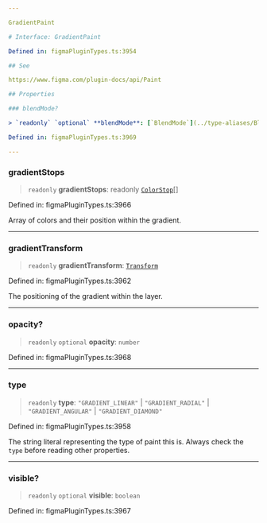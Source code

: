 ```yaml
---

GradientPaint

# Interface: GradientPaint

Defined in: figmaPluginTypes.ts:3954

## See

https://www.figma.com/plugin-docs/api/Paint

## Properties

### blendMode?

> `readonly` `optional` **blendMode**: [`BlendMode`](../type-aliases/BlendMode.md)

Defined in: figmaPluginTypes.ts:3969

---
```


### gradientStops

> `readonly` **gradientStops**: readonly [`ColorStop`](ColorStop.md)[]

Defined in: figmaPluginTypes.ts:3966

Array of colors and their position within the gradient.

---

### gradientTransform

> `readonly` **gradientTransform**: [`Transform`](../type-aliases/Transform.md)

Defined in: figmaPluginTypes.ts:3962

The positioning of the gradient within the layer.

---

### opacity?

> `readonly` `optional` **opacity**: `number`

Defined in: figmaPluginTypes.ts:3968

---

### type

> `readonly` **type**: `"GRADIENT_LINEAR"` \| `"GRADIENT_RADIAL"` \| `"GRADIENT_ANGULAR"` \| `"GRADIENT_DIAMOND"`

Defined in: figmaPluginTypes.ts:3958

The string literal representing the type of paint this is. Always check the `type` before reading other properties.

---

### visible?

> `readonly` `optional` **visible**: `boolean`

Defined in: figmaPluginTypes.ts:3967
